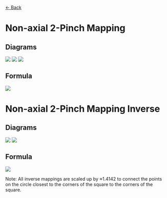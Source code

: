 [<- Back](https://github.com/Kuuuube/Circular_Area/blob/main/wiki/mappings_index.md)

# Non-axial 2-Pinch Mapping

## Diagrams
![](https://raw.githubusercontent.com/Kuuuube/Circular_Area/main/wiki/images/mappings/square_non_axial_2_pinch_mapping_circle_grid_thick_checkerboard.png)
![](https://raw.githubusercontent.com/Kuuuube/Circular_Area/main/wiki/images/mappings/square_non_axial_2_pinch_mapping_square_grid_thick_checkerboard.png)
![](https://raw.githubusercontent.com/Kuuuube/Circular_Area/main/wiki/images/mappings/square_non_axial_2_pinch_mapping_dot_grid_circle_rgb_gradient_circle.png)

## Formula
![](https://raw.githubusercontent.com/Kuuuube/Circular_Area/main/wiki/images/formulas/non_axial_2_pinch_mapping_formula.png)




# Non-axial 2-Pinch Mapping Inverse

## Diagrams
![](https://raw.githubusercontent.com/Kuuuube/Circular_Area/main/wiki/images/mappings/circle_non_axial_2_pinch_mapping_square_grid_circle_thick_checkerboard.png)
![](https://raw.githubusercontent.com/Kuuuube/Circular_Area/main/wiki/images/mappings/circle_non_axial_2_pinch_mapping_dot_grid_square_rgb_gradient.png)

## Formula
![](https://raw.githubusercontent.com/Kuuuube/Circular_Area/main/wiki/images/formulas/non_axial_2_pinch_mapping_inverse_formula.png)

Note: All inverse mappings are scaled up by ≈1.4142 to connect the points on the circle closest to the corners of the square to the corners of the square.
